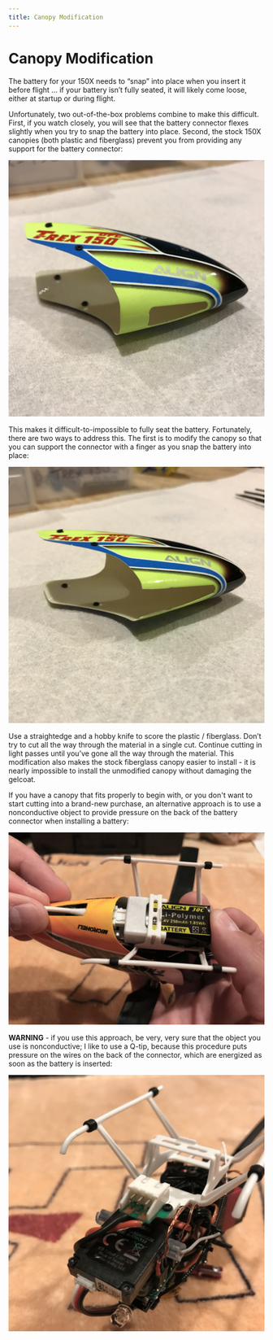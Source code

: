 ```yaml
---
title: Canopy Modification
---
```


# Canopy Modification

The battery for your 150X needs to “snap” into place when you insert it before
flight … if your battery isn’t fully seated, it will likely come loose, either
at startup or during flight.

Unfortunately, two out-of-the-box problems combine to make this difficult.
First, if you watch closely, you will see that the battery connector flexes
slightly when you try to snap the battery into place.  Second, the stock 150X
canopies (both plastic and fiberglass) prevent you from providing any support
for the battery connector:

![](canopy-modification-before.jpeg)

This makes it difficult-to-impossible to fully seat the
battery.  Fortunately, there are two ways to address this.  The first is to modify the canopy so that
you can support the connector with a finger as you snap the battery into place:

![](canopy-modification-after.jpeg)

Use a straightedge and a hobby knife to score the plastic / fiberglass.  Don’t
try to cut all the way through the material in a single cut.  Continue cutting
in light passes until you’ve gone all the way through the material.
This modification also makes the stock fiberglass canopy easier to install - it
is nearly impossible to install the unmodified canopy without damaging the
gelcoat.

If you have a canopy that fits properly to begin with, or you don't want to start
cutting into a brand-new purchase, an alternative approach is to use a nonconductive
object to provide pressure on the back of the battery connector when installing a battery:

![](battery-click.jpeg)

**WARNING** - if you use this approach, be very, very sure that the object you use is nonconductive; I
like to use a Q-tip, because this procedure puts pressure on the wires on the back of the connector,
which are energized as soon as the battery is inserted:

![](battery-connector.jpeg)


